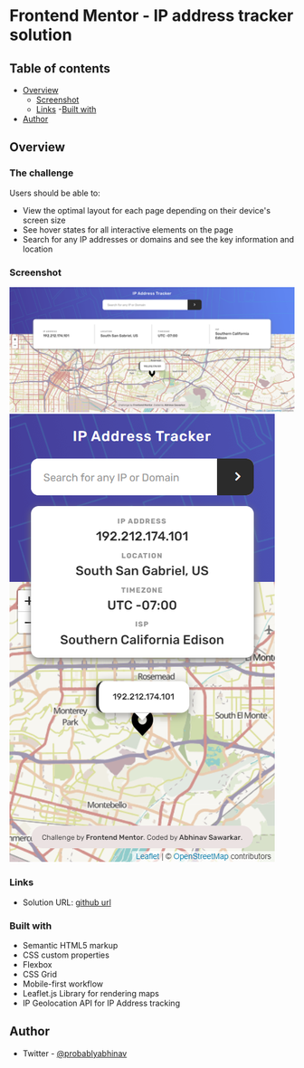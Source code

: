 # Frontend Mentor - IP address tracker solution

## Table of contents

- [Overview](#overview)
  - [Screenshot](#screenshot)
  - [Links](#links) -[Built with](#built_with)
- [Author](#author)

## Overview

### The challenge

Users should be able to:

- View the optimal layout for each page depending on their device's screen size
- See hover states for all interactive elements on the page
- Search for any IP addresses or domains and see the key information and location

### Screenshot

![Screenshot Desktop](./images/screenshot__desktop.png)
![Screenshot Mobile](./images/screenshot__mobile.png)

### Links

- Solution URL: [github url](https://github.com/abhinavishere/ip-address-tracker)

### Built with

- Semantic HTML5 markup
- CSS custom properties
- Flexbox
- CSS Grid
- Mobile-first workflow
- Leaflet.js Library for rendering maps
- IP Geolocation API for IP Address tracking

## Author

- Twitter - [@probablyabhinav](https://www.twitter.com/probablyabhinav)
